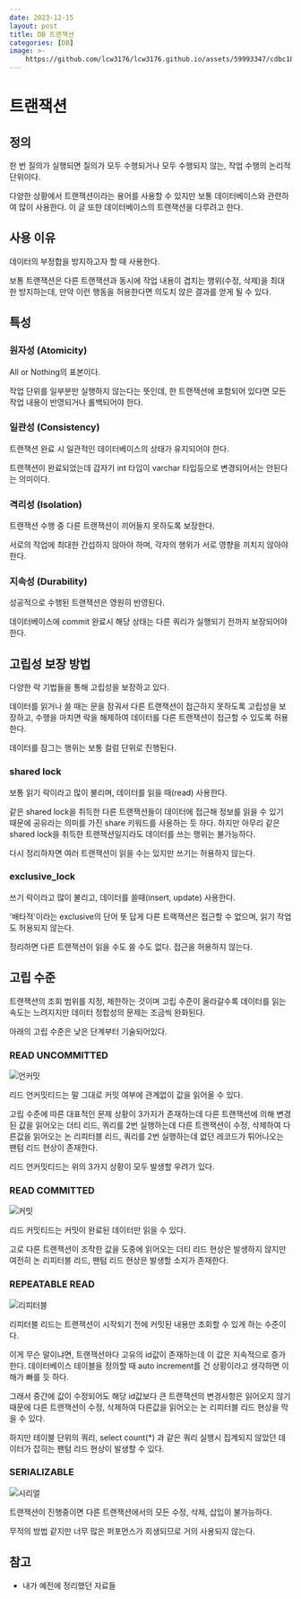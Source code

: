 ```yaml
---
date: 2023-12-15
layout: post
title: DB 트랜잭션
categories: [DB]
image: >-
    https://github.com/lcw3176/lcw3176.github.io/assets/59993347/cdbc18f1-6bb9-4c0d-af35-5d292c56bb40
---
```


# 트랜잭션

## 정의

한 번 질의가 실행되면 질의가 모두 수행되거나 모두 수행되지 않는, 작업 수행의 논리적 단위이다.

다양한 상황에서 트랜잭션이라는 용어를 사용할 수 있지만 보통 데이터베이스와 관련하여 많이 사용한다.
이 글 또한 데이터베이스의 트랜잭션을 다루려고 한다.

## 사용 이유

데이터의 부정합을 방지하고자 할 때 사용한다.

보통 트랜잭션은 다른 트랜잭션과 동시에 작업 내용이 겹치는 행위(수정, 삭제)을 최대한 방지하는데,
만약 이런 행동을 허용한다면 의도치 않은 결과를 얻게 될 수 있다.

## 특성
### 원자성 (Atomicity)

All or Nothing의 표본이다.

작업 단위를 일부분만 실행하지 않는다는 뜻인데, 한 트랜잭션에 포함되어 있다면 
모든 작업 내용이 반영되거나 롤백되어야 한다.


### 일관성 (Consistency)

트랜잭션 완료 시 일관적인 데이터베이스의 상태가 유지되어야 한다.

트랜잭션이 완료되었는데 갑자기 int 타입이 varchar 타입등으로 변경되어서는 안된다는 의미이다.

### 격리성 (Isolation)

트랜잭션 수행 중 다른 트랜잭션이 끼어들지 못하도록 보장한다.

서로의 작업에 최대한 간섭하지 않아야 하며, 각자의 행위가 서로 영향을 끼치지 않아야한다.

### 지속성 (Durability)

성공적으로 수행된 트랜잭션은 영원히 반영된다.

데이터베이스에 commit 완료시 해당 상태는 다른 쿼리가 실행되기 전까지 보장되어야 한다.


## 고립성 보장 방법

다양한 락 기법들을 통해 고립성을 보장하고 있다.

데이터를 읽거나 쓸 때는 문을 잠궈서 다른 트랜잭션이 접근하지 못하도록 고립성을 보장하고, 
수행을 마치면 락을 해제하여 데이터를 다른 트랜잭션이 접근할 수 있도록 허용한다.

데이터를 잠그는 행위는 보통 컬럼 단위로 진행된다.

### shared lock

보통 읽기 락이라고 많이 불리며, 데이터를 읽을 때(read) 사용한다.

같은 shared lock을 취득한 다른 트랜잭션들이 데이터에 접근해 정보를 읽을 수 있기 때문에
공유라는 의미를 가진 share 키워드를 사용하는 듯 하다.
하지만 아무리 같은 shared lock을 취득한 트랜잭션일지라도 데이터를 쓰는 행위는 불가능하다.

다시 정리하자면 여러 트랜잭션이 읽을 수는 있지만 쓰기는 허용하지 않는다.

### exclusive_lock

쓰기 락이라고 많이 불리고, 데이터를 쓸때(insert, update) 사용한다.

'배타적'이라는 exclusive의 단어 뜻 답게 다른 트랙잭션은 접근할 수 없으며,
읽기 작업도 허용되지 않는다.

정리하면 다른 트랜잭션이 읽을 수도 쓸 수도 없다. 접근을 허용하지 않는다.

## 고립 수준

트랜잭션의 조회 범위를 지정, 제한하는 것이며 
고립 수준이 올라갈수록 데이터를 읽는 속도는 느려지지만 
데이터 정합성의 문제는 조금씩 완화된다.

아래의 고립 수준은 낮은 단계부터 기술되어있다.

### READ UNCOMMITTED

![언커밋](https://camo.githubusercontent.com/5bb931a5b8fad406a1d1c35a4f49ac9a139f5a1145e1fc29553059b7ad152b59/68747470733a2f2f6e65736f792e6769746875622e696f2f6173736574732f706f7374732f696d672f323031392d30352d30382d32312d30392d30322e706e67)

리드 언커밋티드는 말 그대로 커밋 여부에 관계없이 값을 읽어올 수 있다. 

고립 수준에 따른 대표적인 문제 상황이 3가지가 존재하는데
다른 트랜잭션에 의해 변경된 값을 읽어오는 더티 리드, 
쿼리를 2번 실행하는데 다른 트랜잭션이 수정, 삭제하여 다른값을 읽어오는 논 리피터블 리드, 
쿼리를 2번 실행하는데 없던 레코드가 튀어나오는 팬텀 리드 현상이 존재한다.

리드 언커밋티드는 위의 3가지 상황이 모두 발생할 우려가 있다.

### READ COMMITTED

![커밋](https://camo.githubusercontent.com/45bdb13387bbf66a2cd75ed45c2f7a9902a4c22278b6af5aa411c1f9f8e85914/68747470733a2f2f6e65736f792e6769746875622e696f2f6173736574732f706f7374732f696d672f323031392d30352d30382d32312d32352d34312e706e67)

리드 커밋티드는 커밋이 완료된 데이터만 읽을 수 있다.

고로 다른 트랜잭션이 조작한 값을 도중에 읽어오는 더티 리드 현상은 발생하지 않지만 
여전히 논 리피터블 리드, 팬텀 리드 현상은 발생할 소지가 존재한다.

### REPEATABLE READ


![리피터블](https://camo.githubusercontent.com/ae0b98fe37a0c3150b0aa2db264f1f835a212f79ed401a5c24260b25f52af006/68747470733a2f2f6e65736f792e6769746875622e696f2f6173736574732f706f7374732f696d672f323031392d30352d30382d32312d35322d30382e706e67)

리피터블 리드는 트랜잭션이 시작되기 전에 커밋된 내용만 조회할 수 있게 하는 수준이다.

이게 무슨 말이냐면, 트랜잭션마다 고유의 id값이 존재하는데 이 값은 지속적으로 증가한다.
데이터베이스 테이블을 정의할 때 auto increment를 건 상황이라고 생각하면 이해가 빠를 듯 하다.

그래서 중간에 값이 수정되어도 해당 id값보다 큰 트랜잭션의 변경사항은 읽어오지 않기 때문에
다른 트랜잭션이 수정, 삭제하여 다른값을 읽어오는 논 리피터블 리드 현상을 막을 수 있다.

하지만 테이블 단위의 쿼리, select count(*) 과 같은 쿼리 실행시 
집계되지 않았던 데이터가 잡히는 팬텀 리드 현상이 발생할 수 있다.


### SERIALIZABLE


![시리얼](https://camo.githubusercontent.com/dae4362effea820c50a27a910c46afcc6216b0a5c992de225fe3db38fbcf8b1c/68747470733a2f2f6e65736f792e6769746875622e696f2f6173736574732f706f7374732f696d672f323031392d30352d30382d32322d31342d31382e706e67)

트랜잭션이 진행중이면 다른 트랜잭션에서의 모든 수정, 삭제, 삽입이 불가능하다.

무적의 방법 같지만 너무 많은 퍼포먼스가 희생되므로 거의 사용되지 않는다.

## 참고

- 내가 예전에 정리했던 자료들